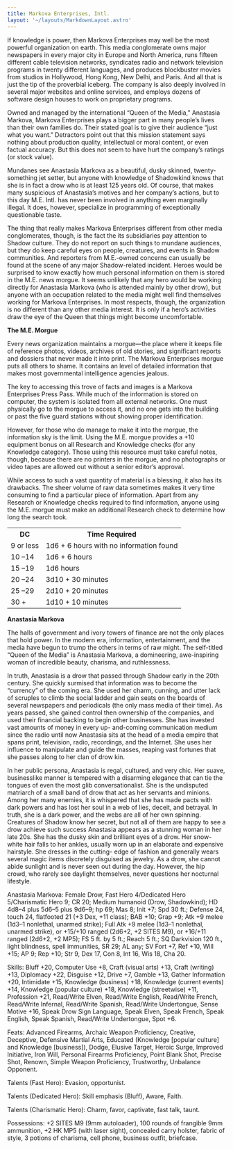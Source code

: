 ```yaml
---
title: Markova Enterprises, Intl.
layout: '~/layouts/MarkdownLayout.astro'
---
```

If knowledge is power, then Markova Enterprises may well be the most powerful
organization on earth. This media conglomerate owns major newspapers in every
major city in Europe and North America, runs fifteen different cable
television networks, syndicates radio and network television programs in
twenty different languages, and produces blockbuster movies from studios in
Hollywood, Hong Kong, New Delhi, and Paris. And all that is just the tip of
the proverbial iceberg. The company is also deeply involved in several major
websites and online services, and employs dozens of software design houses to
work on proprietary programs.

Owned and managed by the international “Queen of the Media,” Anastasia
Markova, Markova Enterprises plays a bigger part in many people’s lives than
their own families do. Their stated goal is to give their audience “just what
you want.” Detractors point out that this mission statement says nothing about
production quality, intellectual or moral content, or even factual accuracy.
But this does not seem to have hurt the company’s ratings (or stock value).

Mundanes see Anastasia Markova as a beautiful, dusky skinned, twenty-something
jet setter, but anyone with knowledge of Shadowkind knows that she is in fact
a drow who is at least 125 years old. Of course, that makes many suspicious of
Anastasia’s motives and her company’s actions, but to this day M.E. Intl. has
never been involved in anything even marginally illegal. It does, however,
specialize in programming of exceptionally questionable taste.

The thing that really makes Markova Enterprises different from other media
conglomerates, though, is the fact the its subsidiaries pay attention to
Shadow culture. They do not report on such things to mundane audiences, but
they do keep careful eyes on people, creatures, and events in Shadow
communities. And reporters from M.E.-owned concerns can usually be found at
the scene of any major Shadow-related incident. Heroes would be surprised to
know exactly how much personal information on them is stored in the M.E. news
morgue. It seems unlikely that any hero would be working directly for
Anastasia Markova (who is attended mainly by other drow), but anyone with an
occupation related to the media might well find themselves working for Markova
Enterprises. In most respects, though, the organization is no different than
any other media interest. It is only if a hero’s activities draw the eye of
the Queen that things might become uncomfortable.

**The M.E. Morgue**

Every news organization maintains a morgue—the place where it keeps file of
reference photos, videos, archives of old stories, and significant reports and
dossiers that never made it into print. The Markova Enterprises morgue puts
all others to shame. It contains an level of detailed information that makes
most governmental intelligence agencies jealous.

The key to accessing this trove of facts and images is a Markova Enterprises
Press Pass. While much of the information is stored on computer, the system is
isolated from all external networks. One must physically go to the morgue to
access it, and no one gets into the building or past the five guard stations
without showing proper identification.

However, for those who do manage to make it into the morgue, the information
sky is the limit. Using the M.E. morgue provides a +10 equipment bonus on all
Research and Knowledge checks (for any Knowledge category). Those using this
resource must take careful notes, though, because there are no printers in the
morgue, and no photographs or video tapes are allowed out without a senior
editor’s approval.

While access to such a vast quantity of material is a blessing, it also has
its drawbacks. The sheer volume of raw data sometimes makes it very time
consuming to find a particular piece of information. Apart from any Research
or Knowledge checks required to find information, anyone using the M.E. morgue
must make an additional Research check to determine how long the search took.


<table> <tr> <th> DC </th> <th> Time Required </th> </tr> <tr> <td> 9 or less </td> <td> 1d6 + 6 hours with no information found </td> </tr> <tr class="shaded"> <td> 10 –14 </td> <td> 1d6 + 6 hours </td> </tr> <tr> <td> 15 –19 </td> <td> 1d6 hours </td> </tr> <tr class="shaded"> <td> 20 –24 </td> <td> 3d10 + 30 minutes </td> </tr> <tr> <td> 25 –29 </td> <td> 2d10 + 20 minutes </td> </tr> <tr class="shaded"> <td> 30 + </td> <td> 1d10 + 10 minutes </td> </tr> </table>

 **Anastasia Markova**

The halls of government and ivory towers of finance are not the only places
that hold power. In the modern era, information, entertainment, and the media
have begun to trump the others in terms of raw might. The self-titled “Queen
of the Media” is Anastasia Markova, a domineering, awe-inspiring woman of
incredible beauty, charisma, and ruthlessness.

In truth, Anastasia is a drow that passed through Shadow early in the 20th
century. She quickly surmised that information was to become the “currency” of
the coming era. She used her charm, cunning, and utter lack of scruples to
climb the social ladder and gain seats on the boards of several newspapers and
periodicals (the only mass media of their time). As years passed, she gained
control then ownership of the companies, and used their financial backing to
begin other businesses. She has invested vast amounts of money in every up-
and-coming communication medium since the radio until now Anastasia sits at
the head of a media empire that spans print, television, radio, recordings,
and the Internet. She uses her influence to manipulate and guide the masses,
reaping vast fortunes that she passes along to her clan of drow kin.

In her public persona, Anastasia is regal, cultured, and very chic. Her suave,
businesslike manner is tempered with a disarming elegance that can tie the
tongues of even the most glib conversationalist. She is the undisputed
matriarch of a small band of drow that act as her servants and minions. Among
her many enemies, it is whispered that she has made pacts with dark powers and
has lost her soul in a web of lies, deceit, and betrayal. In truth, she is a
dark power, and the webs are all of her own spinning. Creatures of Shadow know
her secret, but not all of them are happy to see a drow achieve such success
Anastasia appears as a stunning woman in her late 20s. She has the dusky skin
and brilliant eyes of a drow. Her snow-white hair falls to her ankles, usually
worn up in an elaborate and expensive hairstyle. She dresses in the cutting-
edge of fashion and generally wears several magic items discretely disguised
as jewelry. As a drow, she cannot abide sunlight and is never seen out during
the day. However, the hip crowd, who rarely see daylight themselves, never
questions her nocturnal lifestyle.

Anastasia Markova: Female Drow, Fast Hero 4/Dedicated Hero 5/Charismatic Hero
9; CR 20; Medium humanoid (Drow, Shadowkind); HD 4d8–4 plus 5d6–5 plus 9d6–9;
hp 69; Mas 8; Init +7; Spd 30 ft.; Defense 24, touch 24, flatfooted 21 (+3
Dex, +11 class); BAB +10; Grap +9; Atk +9 melee (1d3–1 nonlethal, unarmed
strike); Full Atk +9 melee (1d3–1 nonlethal, unarmed strike), or +15/+10
ranged (2d6+2, +2 SITES M9), or +16/+11 ranged (2d6+2, +2 MP5); FS 5 ft. by 5
ft.; Reach 5 ft.; SQ Darkvision 120 ft., light blindness, spell immunities, SR
29; AL any; SV Fort +7, Ref +10, Will +15; AP 9; Rep +10; Str 9, Dex 17, Con
8, Int 16, Wis 18, Cha 20.

Skills: Bluff +20, Computer Use +8, Craft (visual arts) +13, Craft (writing)
+13, Diplomacy +22, Disguise +12, Drive +7, Gamble +13, Gather Information
+20, Intimidate +15, Knowledge (business) +18, Knowledge (current events) +14,
Knowledge (popular culture) +18, Knowledge (streetwise) +11, Profession +21,
Read/Write Elven, Read/Write English, Read/Write French, Read/Write Infernal,
Read/Write Spanish, Read/Write Undertongue, Sense Motive +16, Speak Drow Sign
Language, Speak Elven, Speak French, Speak English, Speak Spanish, Read/Write
Undertongue, Spot +6.

Feats: Advanced Firearms, Archaic Weapon Proficiency, Creative, Deceptive,
Defensive Martial Arts, Educated (Knowledge [popular culture] and Knowledge
[business]), Dodge, Elusive Target, Heroic Surge, Improved Initiative, Iron
Will, Personal Firearms Proficiency, Point Blank Shot, Precise Shot, Renown,
Simple Weapon Proficiency, Trustworthy, Unbalance Opponent.

Talents (Fast Hero): Evasion, opportunist.

Talents (Dedicated Hero): Skill emphasis (Bluff), Aware, Faith.

Talents (Charismatic Hero): Charm, favor, captivate, fast talk, taunt.

Possessions: +2 SITES M9 (9mm autoloader), 100 rounds of frangible 9mm
ammunition, +2 HK MP5 (with laser sight), concealed carry holster, fabric of
style, 3 potions of charisma, cell phone, business outfit, briefcase.

